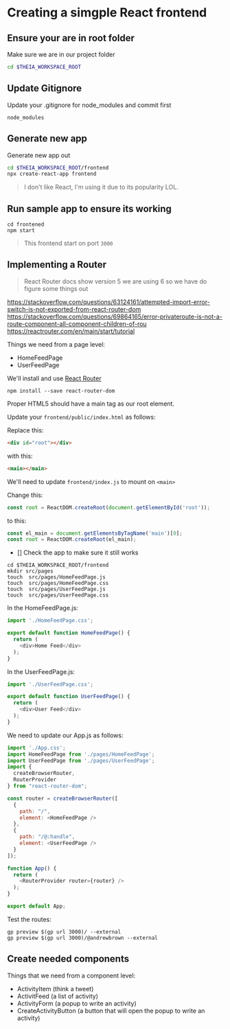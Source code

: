 # Creating a simgple React frontend

## Ensure your are in root folder
Make sure we are in our project folder
```sh
cd $THEIA_WORKSPACE_ROOT
```

## Update Gitignore
Update your .gitignore for node_modules and commit first
```
node_modules
```

## Generate new app
Generate new app out
```sh
cd $THEIA_WORKSPACE_ROOT/frontend
npx create-react-app frontend
```

> I don't like React, I'm using it due to its popularity LOL.

## Run sample app to ensure its working

```
cd frontened
npm start
```

> This frontend start on port `3000`

## Implementing a Router

> React Router docs show version 5 we are using 6 so we have do figure some things out

https://stackoverflow.com/questions/63124161/attempted-import-error-switch-is-not-exported-from-react-router-dom
https://stackoverflow.com/questions/69864165/error-privateroute-is-not-a-route-component-all-component-children-of-rou
https://reactrouter.com/en/main/start/tutorial

Things we need from a page level:
- HomeFeedPage
- UserFeedPage

We'll install and use [React Router](https://v5.reactrouter.com/web/guides/quick-start)

```
npm install --save react-router-dom
```

Proper HTML5 should have a main tag as our root element.

Update your `frontend/public/index.html` as follows:

Replace this:

```html
<div id="root"></div>
```

with this:

```html
<main></main>
```

We'll need to update `frontend/index.js` to mount on `<main>`


Change this:
```js
const root = ReactDOM.createRoot(document.getElementById('root'));
```

to this:

```js
const el_main = document.getElementsByTagName('main')[0];
const root = ReactDOM.createRoot(el_main);
```

- [] Check the app to make sure it still works

```
cd $THEIA_WORKSPACE_ROOT/frontend
mkdir src/pages
touch  src/pages/HomeFeedPage.js
touch  src/pages/HomeFeedPage.css
touch  src/pages/UserFeedPage.js
touch  src/pages/UserFeedPage.css
```

In the HomeFeedPage.js:

```js
import './HomeFeedPage.css';

export default function HomeFeedPage() {
  return (
    <div>Home Feed</div>
  );
}
```

In the UserFeedPage.js:
```js
import './UserFeedPage.css';

export default function UserFeedPage() {
  return (
    <div>User Feed</div>
  );
}
```

We need to update our App.js as follows:

```js
import './App.css';
import HomeFeedPage from './pages/HomeFeedPage';
import UserFeedPage from './pages/UserFeedPage';
import {
  createBrowserRouter,
  RouterProvider
} from "react-router-dom";

const router = createBrowserRouter([
  {
    path: "/",
    element: <HomeFeedPage />
  },
  {
    path: "/@:handle",
    element: <UserFeedPage />
  }
]);

function App() {
  return (
    <RouterProvider router={router} />
  );
}

export default App;
```

Test the routes:
```
gp preview $(gp url 3000)/ --external
gp preview $(gp url 3000)/@andrewbrown --external
```




## Create needed components

Things that we need from a component level:
- ActivityItem (think a tweet)
- ActivitFeed (a list of activity)
- ActivityForm (a popup to write an activity)
- CreateActivityButton (a button that will open the popup to write an activity)
